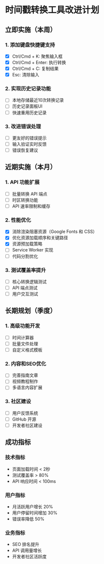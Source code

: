 # 时间戳转换工具改进计划

## 立即实施（本周）

### 1. 添加键盘快捷键支持
- [x] Ctrl/Cmd + K: 聚焦输入框
- [x] Ctrl/Cmd + Enter: 执行转换
- [x] Ctrl/Cmd + C: 复制结果
- [x] Esc: 清除输入

### 2. 实现历史记录功能
- [ ] 本地存储最近10次转换记录
- [ ] 历史记录面板UI
- [ ] 快速重用历史记录

### 3. 改进错误处理
- [ ] 更友好的错误提示
- [ ] 输入验证实时反馈
- [ ] 错误恢复建议

## 近期实施（本月）

### 1. API 功能扩展
- [ ] 批量转换 API 端点
- [ ] 时区转换功能
- [ ] API 速率限制和缓存

### 2. 性能优化
- [x] 消除渲染阻塞资源（Google Fonts 和 CSS）
- [x] 优化资源加载顺序和关键路径
- [x] 资源预加载策略
- [ ] Service Worker 实现
- [ ] 代码分割优化

### 3. 测试覆盖率提升
- [ ] 核心转换逻辑测试
- [ ] API 端点测试
- [ ] 用户交互测试

## 长期规划（季度）

### 1. 高级功能开发
- [ ] 时间计算器
- [ ] 批量文件处理
- [ ] 自定义格式模板

### 2. 内容和SEO优化
- [ ] 完善指南文章
- [ ] 视频教程制作
- [ ] 多语言内容扩展

### 3. 社区建设
- [ ] 用户反馈系统
- [ ] GitHub 开源
- [ ] 开发者社区建设

## 成功指标

### 技术指标
- 页面加载时间 < 2秒
- 测试覆盖率 > 80%
- API 响应时间 < 100ms

### 用户指标
- 月活跃用户增长 20%
- 用户停留时间增加 30%
- 错误率降低 50%

### 业务指标
- SEO 排名提升
- API 调用量增长
- 开发者社区活跃度
